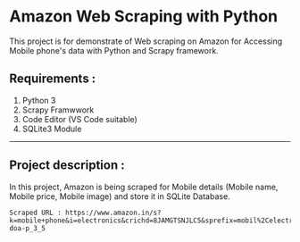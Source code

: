 # Amazon Web Scraping with Python

This project is for demonstrate of Web scraping on Amazon for Accessing Mobile phone's data with Python and Scrapy framework.

## Requirements :

<ol>
        <li>Python 3</li>
        <li>Scrapy Framwwork</li>
        <li>Code Editor (VS Code suitable)</li>
        <li>SQLite3 Module</li>
</ol>
<hr>
<h2>Project description : </h2>
<p>In this project, Amazon is being scraped for Mobile details (Mobile name, Mobile price, Mobile image) 
    and store it in SQLite Database.

    Scraped URL : https://www.amazon.in/s?k=mobile+phone&i=electronics&crichd=8JAMGTSNJLC5&sprefix=mobil%2Celectronics%2C527&ref=nb_sb_ss_ts-doa-p_3_5
</p>